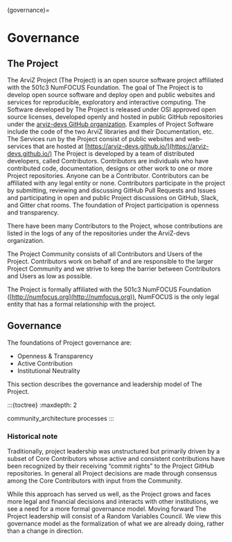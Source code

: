 (governance)=
# Governance

## The Project

The ArviZ Project (The Project) is an open source software project
affiliated with the 501c3 NumFOCUS Foundation. The goal of The Project is to
develop open source software and deploy open and public websites and services
for reproducible, exploratory and interactive computing. The Software developed
by The Project is released under OSI approved open source licenses,
developed openly and hosted in public GitHub repositories under the
[arviz-devs GitHub organization](https://github.com/arviz-devs). Examples of
Project Software include the code of the two ArviZ libraries and their Documentation, etc.
The Services run by the
Project consist of public websites and web-services that are hosted
at [https://arviz-devs.github.io/](https://arviz-devs.github.io/)
The Project is developed by a team of distributed developers, called
Contributors. Contributors are individuals who have contributed code,
documentation, designs or other work to one or more Project repositories.
Anyone can be a Contributor. Contributors can be affiliated with any legal
entity or none. Contributors participate in the project by submitting,
reviewing and discussing GitHub Pull Requests and Issues and participating in
open and public Project discussions on GitHub, Slack, and Gitter chat rooms.
The foundation of Project participation is openness and transparency.

There have been many Contributors to the Project, whose contributions are listed in the
logs of any of the repositories under the ArviZ-devs organization.

The Project Community consists of all Contributors and Users of the Project.
Contributors work on behalf of and are responsible to the larger Project
Community and we strive to keep the barrier between Contributors and Users as
low as possible.

The Project is formally affiliated with the 501c3 NumFOCUS Foundation
([http://numfocus.org](http://numfocus.org)),  NumFOCUS is the
only legal entity that has a formal relationship with the project.

## Governance
The foundations of Project governance are:

-   Openness & Transparency
-   Active Contribution
-   Institutional Neutrality

This section describes the governance and leadership model of The Project.

:::{toctree}
:maxdepth: 2

community_architecture
processes
:::


### Historical note
Traditionally, project leadership was unstructured but primarily driven
by a subset of Core Contributors whose active and consistent
contributions have been recognized by their receiving “commit rights” to the
Project GitHub repositories. In general all Project decisions are made through
consensus among the Core Contributors with input from the Community.

While this approach has served us well, as the Project grows and faces more
legal and financial decisions and interacts with other institutions, we see a
need for a more formal governance model. Moving forward The Project leadership
will consist of a Random Variables Council. We view this governance model as
the formalization of what we are already doing, rather than a change in
direction.
